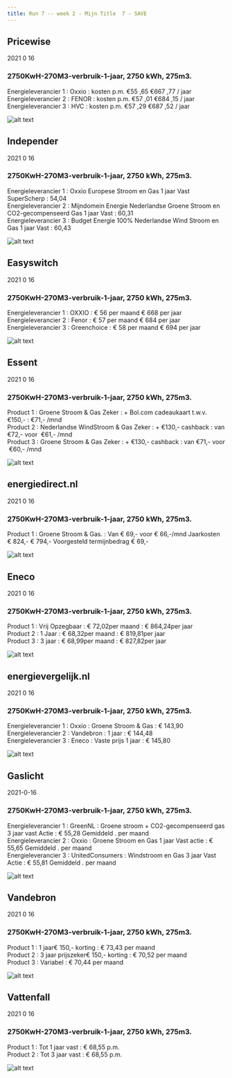 ```yaml
---
title: Run 7 -- week 2 - Mijn Title  7 - SAVE
---
```

## Pricewise    
2021 0 16  
###  2750KwH-270M3-verbruik-1-jaar, 2750 kWh,  275m3.    
Energieleverancier 1 :  Oxxio  :  kosten p.m. €55 ,65 €667 ,77 / jaar  
Energieleverancier 2 :  FENOR :  kosten p.m. €57 ,01 €684 ,15 / jaar  
Energieleverancier 3 :  HVC :  kosten p.m. €57 ,29 €687 ,52 / jaar 
 
![alt text](/img/el/pricewise-2750KwH-270M3-verbruik-1-jaar-week2.png "Vergelijk energietarieven Pricewise")
## Independer    
2021 0 16  
###  2750KwH-270M3-verbruik-1-jaar, 2750 kWh,  275m3.    
Energieleverancier 1 :  Oxxio Europese Stroom en Gas 1 jaar Vast SuperScherp  :  54,04  
Energieleverancier 2 :  Mijndomein Energie Nederlandse Groene Stroom en CO2-gecompenseerd Gas 1 jaar Vast :  60,31  
Energieleverancier 3 :  Budget Energie 100% Nederlandse Wind Stroom en Gas 1 jaar Vast :  60,43  

 
![alt text](/img/el/independer-2750KwH-270M3-verbruik-1-jaar-week2.png "Vergelijk energietarieven Independer")
## Easyswitch    
2021 0 16  
###  2750KwH-270M3-verbruik-1-jaar, 2750 kWh,  275m3.    
Energieleverancier 1 :  OXXIO  : € 56 per maand € 668 per jaar   
Energieleverancier 2 :  Fenor : € 57 per maand € 684 per jaar  
Energieleverancier 3 :  Greenchoice :  € 58 per maand € 694 per jaar   
 
![alt text](/img/el/easyswitch-2750KwH-270M3-verbruik-1-jaar-week2.png "Vergelijk energietarieven Easyswitch")
## Essent    
2021 0 16  
###  2750KwH-270M3-verbruik-1-jaar, 2750 kWh,  275m3.    
Product 1 :  Groene Stroom & Gas Zeker  : + Bol.com cadeaukaart t.w.v. €150,-  : €71,- /mnd  
Product 2 :  Nederlandse WindStroom & Gas Zeker : + €130,- cashback  : van €72,- voor  €61,- /mnd  
Product 3 :  Groene Stroom & Gas Zeker :  + €130,- cashback  : van €71,- voor  €60,- /mnd  
 
  

![alt text](/img/el/essent-2750KwH-270M3-verbruik-1-jaar-week2.png "Vergelijk energietarieven Essent")
## energiedirect.nl    
2021 0 16  
###  2750KwH-270M3-verbruik-1-jaar, 2750 kWh,  275m3.    
Product 1 :  Groene Stroom & Gas.  : Van € 69,- voor € 66,-/mnd Jaarkosten € 824,- € 794,- Voorgesteld termijnbedrag € 69,-  
 
![alt text](/img/el/energiedirect-2750KwH-270M3-verbruik-1-jaar-week2.png "Vergelijk energietarieven energiedirect.nl")
## Eneco    
2021 0 16  
###  2750KwH-270M3-verbruik-1-jaar, 2750 kWh,  275m3.    
Product 1 :  Vrij Opzegbaar  : € 72,02per maand  : € 864,24per jaar  
Product 2 :  1 Jaar : € 68,32per maand  : € 819,81per jaar  
Product 3 :  3 jaar :  € 68,99per maand  : € 827,82per jaar  
 
![alt text](/img/el/eneco-2750KwH-270M3-verbruik-1-jaar-week2.png "Vergelijk energietarieven Eneco")
## energievergelijk.nl    
2021 0 16  
###  2750KwH-270M3-verbruik-1-jaar, 2750 kWh,  275m3.    
Energieleverancier 1 :  Oxxio  : Groene Stroom & Gas   : € 143,90  
Energieleverancier 2 :  Vandebron : 1 jaar   : € 144,48  
Energieleverancier 3 :  Eneco :  Vaste prijs 1 jaar   : € 145,80  
 
![alt text](/img/el/energievergelijk-2750KwH-270M3-verbruik-1-jaar-week2.png "Vergelijk energietarieven energievergelijk.nl")
## Gaslicht    
2021-0-16  
###  2750KwH-270M3-verbruik-1-jaar, 2750 kWh,  275m3.    
Energieleverancier 1 : GreenNL : Groene stroom + CO2-gecompenseerd gas 3 jaar vast Actie : € 55,28 Gemiddeld . per maand   
Energieleverancier 2 : Oxxio : Groene Stroom en Gas 1 jaar Vast actie : € 55,65 Gemiddeld . per maand   
Energieleverancier 3 : UnitedConsumers : Windstroom en Gas 3 jaar Vast Actie : € 55,81 Gemiddeld . per maand  

![alt text](/img/el/gaslicht-2750KwH-270M3-verbruik-1-jaar-week2.png "Vergelijk energietarieven gaslicht")
## Vandebron    
2021 0 16  
###  2750KwH-270M3-verbruik-1-jaar, 2750 kWh,  275m3.    
Product 1 :  1 jaar€ 150,- korting  :  € 73,43 per maand   
Product 2 :  3 jaar prijszeker€ 150,- korting :  € 70,52 per maand  
Product 3 :  Variabel :  € 70,44 per maand   
 
![alt text](/img/el/vandebron-2750KwH-270M3-verbruik-1-jaar-week2.png "Vergelijk energietarieven VandeBron")
## Vattenfall    
2021 0 16  
###  2750KwH-270M3-verbruik-1-jaar, 2750 kWh,  275m3.    
Product 1 :  Tot 1 jaar vast  : € 68,55 p.m.   
Product 2 :  Tot 3 jaar vast : € 68,55 p.m.  

![alt text](/img/el/vattenfall-2750KwH-270M3-verbruik-1-jaar-week2.png "Vergelijk energietarieven Vattenfall")